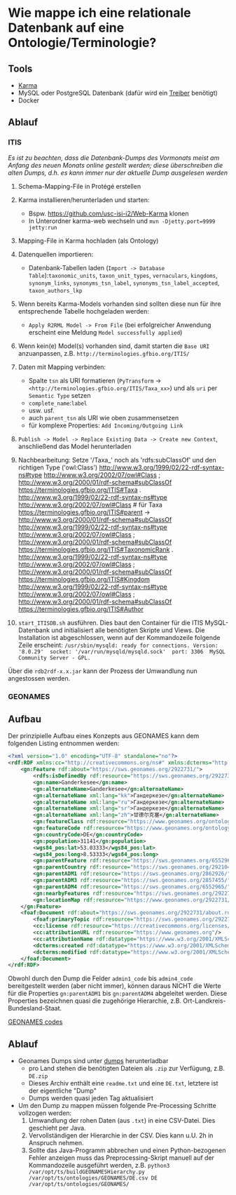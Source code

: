# Wie mappe ich eine relationale Datenbank auf eine Ontologie/Terminologie?

## Tools

- [Karma](<https://github.com/usc-isi-i2/Web-Karma>)
- MySQL oder PostgreSQL Datenbank (dafür wird ein [Treiber](<https://github.com/usc-isi-i2/Web-Karma/issues/362>) benötigt)
- Docker

## Ablauf

### ITIS
*Es ist zu beachten, dass die Datenbank-Dumps des Vormonats meist am Anfang des neuen Monats online gestellt werden; diese überschreiben die alten Dumps, d.h. es kann immer nur der aktuelle Dump ausgelesen werden*

1. Schema-Mapping-File in Protégé erstellen
2. Karma installieren/herunterladen und starten:
    - Bspw. <https://github.com/usc-isi-i2/Web-Karma> klonen
    - In Unterordner karma-web wechseln und `mvn -Djetty.port=9999 jetty:run`
3. Mapping-File in Karma hochladen (als Ontology)
4. Datenquellen importieren:
    - Datenbank-Tabellen laden (`Import -> Database Table`):`taxonomic_units`, `taxon_unit_types`, `vernaculars`, `kingdoms`, `synonym_links`, `synonyms_tsn_label`, `synonyms_tsn_label_accepted`, `taxon_authors_lkp`  
5. Wenn bereits Karma-Models vorhanden sind sollten diese nun für ihre entsprechende Tabelle hochgeladen werden:
    - `Apply R2RML Model -> From File` (bei erfolgreicher Anwendung erscheint eine Meldung `Model successfully applied`)
6. Wenn kein(e) Model(s) vorhanden sind, damit starten die `Base URI` anzuanpassen, z.B. `http://terminologies.gfbio.org/ITIS/`
7. Daten mit Mapping verbinden:
    - Spalte `tsn` als URI formatieren (`PyTransform` -> `<http://terminologies.gfbio.org/ITIS/Taxa_xx>`) und als `uri` per `Semantic Type` setzen
    - `complete_name`:`label`
    - usw. usf.
    - auch `parent_tsn` als URI wie oben zusammensetzen
    - für komplexe Properties: `Add Incoming/Outgoing Link`
8. `Publish -> Model -> Replace Existing Data -> Create new Context`, anschließend das Model herunterladen
9. Nachbearbeitung: Setze '/Taxa_' noch als 'rdfs:subClassOf' und den richtigen Type ('owl:Class')
    <http://www.w3.org/1999/02/22-rdf-syntax-ns#type> <http://www.w3.org/2002/07/owl#Class> ; <http://www.w3.org/2000/01/rdf-schema#subClassOf>  <https://terminologies.gfbio.org/ITIS#Taxa> .
    <http://www.w3.org/1999/02/22-rdf-syntax-ns#type> <http://www.w3.org/2002/07/owl#Class> # für Taxa
    <https://terminologies.gfbio.org/ITIS#parent> -> <http://www.w3.org/2000/01/rdf-schema#subClassOf>
    <http://www.w3.org/1999/02/22-rdf-syntax-ns#type> <http://www.w3.org/2002/07/owl#Class> ; <http://www.w3.org/2000/01/rdf-schema#subClassOf>  <https://terminologies.gfbio.org/ITIS#TaxonomicRank> .
    <http://www.w3.org/1999/02/22-rdf-syntax-ns#type> <http://www.w3.org/2002/07/owl#Class> ; <http://www.w3.org/2000/01/rdf-schema#subClassOf> <https://terminologies.gfbio.org/ITIS#Kingdom>
    <http://www.w3.org/1999/02/22-rdf-syntax-ns#type> <http://www.w3.org/2002/07/owl#Class> ; <http://www.w3.org/2000/01/rdf-schema#subClassOf> <https://terminologies.gfbio.org/ITIS#Author>

10. `start_ITISDB.sh` ausführen. Dies baut den Container für die ITIS MySQL-Datenbank und initialisiert alle benötigten Skripte und Views. Die Installation ist abgeschlossen, wenn auf der Kommandozeile folgende Zeile erscheint:
`/usr/sbin/mysqld: ready for connections. Version: '8.0.29'  socket: '/var/run/mysqld/mysqld.sock'  port: 3306  MySQL Community Server - GPL.`

Über die `rdb2rdf-x.x.jar` kann der Prozess der Umwandlung nun angestossen werden.

### GEONAMES

## Aufbau
Der prinzipielle Aufbau eines Konzepts aus GEONAMES kann dem folgenden Listing entnommen werden:
```xml
<?xml version="1.0" encoding="UTF-8" standalone="no"?>
<rdf:RDF xmlns:cc="http://creativecommons.org/ns#" xmlns:dcterms="http://purl.org/dc/terms/" xmlns:foaf="http://xmlns.com/foaf/0.1/" xmlns:gn="http://www.geonames.org/ontology#" xmlns:owl="http://www.w3.org/2002/07/owl#" xmlns:rdf="http://www.w3.org/1999/02/22-rdf-syntax-ns#" xmlns:rdfs="http://www.w3.org/2000/01/rdf-schema#" xmlns:wgs84_pos="http://www.w3.org/2003/01/geo/wgs84_pos#">
    <gn:Feature rdf:about="https://sws.geonames.org/2922731/">
        <rdfs:isDefinedBy rdf:resource="https://sws.geonames.org/2922731/about.rdf"/>
        <gn:name>Ganderkesee</gn:name>
        <gn:alternateName>Ganderkesee</gn:alternateName>
        <gn:alternateName xml:lang="kk">Гандеркезе</gn:alternateName>
        <gn:alternateName xml:lang="ru">Гандеркезе</gn:alternateName>
        <gn:alternateName xml:lang="sr">Гандеркезе</gn:alternateName>
        <gn:alternateName xml:lang="zh">甘德尔克塞</gn:alternateName>
        <gn:featureClass rdf:resource="https://www.geonames.org/ontology#P"/>
        <gn:featureCode rdf:resource="https://www.geonames.org/ontology#P.PPLA4"/>
        <gn:countryCode>DE</gn:countryCode>
        <gn:population>31141</gn:population>
        <wgs84_pos:lat>53.03333</wgs84_pos:lat>
        <wgs84_pos:long>8.53333</wgs84_pos:long>
        <gn:parentFeature rdf:resource="https://sws.geonames.org/6552965/"/>
        <gn:parentCountry rdf:resource="https://sws.geonames.org/2921044/"/>
        <gn:parentADM1 rdf:resource="https://sws.geonames.org/2862926/"/>
        <gn:parentADM3 rdf:resource="https://sws.geonames.org/2857455/"/>
        <gn:parentADM4 rdf:resource="https://sws.geonames.org/6552965/"/>
        <gn:nearbyFeatures rdf:resource="https://sws.geonames.org/2922731/nearby.rdf"/>
        <gn:locationMap rdf:resource="https://www.geonames.org/2922731/ganderkesee.html"/>
    </gn:Feature>
    <foaf:Document rdf:about="https://sws.geonames.org/2922731/about.rdf">
        <foaf:primaryTopic rdf:resource="https://sws.geonames.org/2922731/"/>
        <cc:license rdf:resource="https://creativecommons.org/licenses/by/4.0/"/>
        <cc:attributionURL rdf:resource="https://www.geonames.org"/>
        <cc:attributionName rdf:datatype="https://www.w3.org/2001/XMLSchema#string">GeoNames</cc:attributionName>
        <dcterms:created rdf:datatype="https://www.w3.org/2001/XMLSchema#date">2006-01-15</dcterms:created>
        <dcterms:modified rdf:datatype="https://www.w3.org/2001/XMLSchema#date">2011-07-31</dcterms:modified>
    </foaf:Document>
</rdf:RDF>
```
Obwohl durch den Dump die Felder `admin1_code` bis `admin4_code` bereitgestellt werden (aber nicht immer), können daraus NICHT die Werte für die Properties `gn:parentADM1` bis `gn:parentADM4` abgeleitet werden. Diese Properties bezeichnen quasi die zugehörige Hierarchie, z.B. Ort-Landkreis-Bundesland-Staat.

[GEONAMES codes](https://www.geonames.org/export/codes.html)

## Ablauf

* Geonames Dumps sind unter [dumps](http://download.geonames.org/export/dump/) herunterladbar
    - pro Land stehen die benötigten Dateien als `.zip` zur Verfügung, z.B. `DE.zip`
    - Dieses Archiv enthält eine `readme.txt` und eine `DE.txt`, letztere ist der eigentliche "Dump"
    - Dumps werden quasi jeden Tag aktualisiert
* Um den Dump zu mappen müssen folgende Pre-Processing Schritte vollzogen werden:
    1. Umwandlung der rohen Daten (aus `.txt`) in eine CSV-Datei. Dies geschieht per Java.
    2. Vervollständigen der Hierarchie in der CSV. Dies kann u.U. 2h in Anspruch nehmen.
    3. Sollte das Java-Programm abbrechen und einen Python-bezogenen Fehler anzeigen muss das Preprocessing-Skript manuell auf der Kommandozeile ausgeführt werden, z.B. `python3 /var/opt/ts/buildGEONAMESHierarchy.py /var/opt/ts/ontologies/GEONAMES/DE.csv DE /var/opt/ts/ontologies/GEONAMES/`